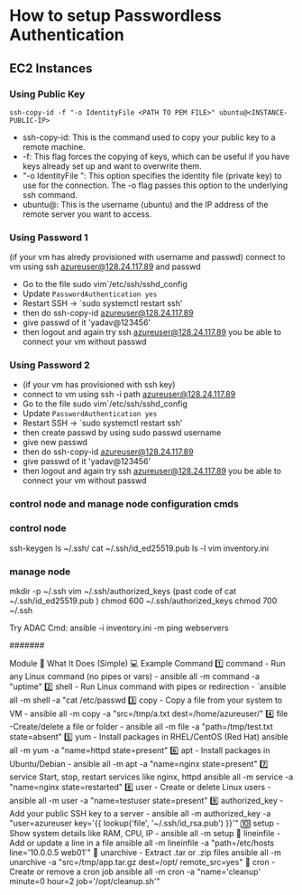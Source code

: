 # How to setup Passwordless Authentication

## EC2 Instances

### Using Public Key

```
ssh-copy-id -f "-o IdentityFile <PATH TO PEM FILE>" ubuntu@<INSTANCE-PUBLIC-IP>
```

- ssh-copy-id: This is the command used to copy your public key to a remote machine.
- -f: This flag forces the copying of keys, which can be useful if you have keys already set up and want to overwrite them.
- "-o IdentityFile <PATH TO PEM FILE>": This option specifies the identity file (private key) to use for the connection. The -o flag passes this option to the underlying ssh command.
- ubuntu@<INSTANCE-IP>: This is the username (ubuntu) and the IP address of the remote server you want to access.

### Using Password 1
(if your vm has alredy provisioned with username and passwd)
connect to vm using ssh azureuser@128.24.117.89 and passwd 
- Go to the file sudo vim`/etc/ssh/sshd_config
- Update `PasswordAuthentication yes`
- Restart SSH -> `sudo systemctl restart ssh'
- then do ssh-copy-id azureuser@128.24.117.89
- give passwd of it 'yadav@123456'
- then logout and again try ssh azureuser@128.24.117.89  you be able to connect your vm without passwd
### Using Password 2
- (if your vm has provisioned with ssh key)
- connect to vm using ssh -i path azureuser@128.24.117.89
- Go to the file sudo vim`/etc/ssh/sshd_config
- Update `PasswordAuthentication yes`
- Restart SSH -> `sudo systemctl restart ssh'
- then create passwd by using sudo passwd username
- give new passwd
- then do ssh-copy-id azureuser@128.24.117.89
- give passwd of it 'yadav@123456'
- then logout and again try ssh azureuser@128.24.117.89  you be able to connect your vm without passwd


### control node and manage node configuration cmds
### control node
ssh-keygen
ls ~/.ssh/
cat ~/.ssh/id_ed25519.pub
ls -l
vim inventory.ini

### manage node
mkdir -p ~/.ssh
vim ~/.ssh/authorized_keys (past code of cat ~/.ssh/id_ed25519.pub )
chmod 600 ~/.ssh/authorized_keys
chmod 700 ~/.ssh

Try ADAC Cmd: ansible -i inventory.ini -m ping webservers





#######

Module	🧠 What It Does (Simple)	💻 Example Command
1️⃣	command	- Run any Linux command (no pipes or vars)	- ansible all -m command -a "uptime"
2️⃣	shell - 	Run Linux command with pipes or redirection	- `ansible all -m shell -a "cat /etc/passwd
3️⃣	copy -	Copy a file from your system to VM -	ansible all -m copy -a "src=/tmp/a.txt dest=/home/azureuser/"
4️⃣	file -Create/delete a file or folder -	ansible all -m file -a "path=/tmp/test.txt state=absent"
5️⃣	yum	 - Install packages in RHEL/CentOS (Red Hat)	ansible all -m yum -a "name=httpd state=present"
6️⃣	apt	- Install packages in Ubuntu/Debian -	ansible all -m apt -a "name=nginx state=present"
7️⃣	service	Start, stop, restart services like nginx, httpd	ansible all -m service -a "name=nginx state=restarted"
8️⃣	user - Create or delete Linux users - ansible all -m user -a "name=testuser state=present"
9️⃣	authorized_key - 	Add your public SSH key to a server	- ansible all -m authorized_key -a "user=azureuser key='{{ lookup('file', '~/.ssh/id_rsa.pub') }}'"
🔟	setup -	Show system details like RAM, CPU, IP -	ansible all -m setup
🔢	lineinfile -	Add or update a line in a file	ansible all -m lineinfile -a "path=/etc/hosts line='10.0.0.5 web01'"
🔢	unarchive -	Extract .tar or .zip files	ansible all -m unarchive -a "src=/tmp/app.tar.gz dest=/opt/ remote_src=yes"
🔢	cron -	Create or remove a cron job	ansible all -m cron -a "name='cleanup' minute=0 hour=2 job='/opt/cleanup.sh'"
